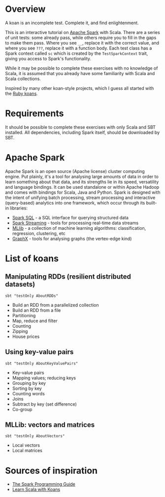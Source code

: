# Overview

A koan is an incomplete test. Complete it, and find enlightenment.

This is an interactive tutorial on [Apache Spark](spark.apache.org) with Scala. There are a series of unit tests: some already pass, while others require you to fill in the gaps to make them pass. Where you see `__`, replace it with the correct value, and where you see `???`, replace it with a function body. Each test class has a Spark context called `sc` which is created by the `TestSparkContext` trait, giving you access to Spark's functionality.

While it may be possible to complete these exercises with no knowledge of Scala, it is assumed that you already have some familiarity with Scala and Scala collections.

Inspired by many other koan-style projects, which I guess all started with the [Ruby koans](http://rubykoans.com).

# Requirements

It should be possible to complete these exercises with only Scala and SBT installed. All dependencies, including Spark itself, should be downloaded by SBT.

# Apache Spark

Apache Spark is an open source (Apache license) cluster computing engine. Put plainly, it's a tool for analysing large amounts of data in order to learn something about that data, and its strengths lie in its speed, versatility and language bindings. It can be used standalone or within Apache Hadoop and comes with bindings for Scala, Java and Python. Spark is designed with the intent of unifying batch processing, stream processing and interactive (query-based) analytics into one framework, which occur through its built-in libraries:</a></p>

* [Spark SQL](https://spark.apache.org/sql) - a SQL interface for querying structured data
* [Spark Streaming](https://spark.apache.org/streaming) - tools for processing real-time data streams
* [MLlib](https://spark.apache.org/mllib) - a collection of machine learning algorithms: classification, regression, clustering, etc
* [GraphX](https://spark.apache.org/graphx) - tools for analysing graphs (the vertex-edge kind)

# List of koans

## Manipulating RDDs (resilient distributed datasets)

```
sbt "testOnly AboutRDDs"
```

* Build an RDD from a parallelized collection
* Build an RDD from a file
* Partitioning
* Map, reduce and filter
* Counting
* Zipping
* House prices

## Using key-value pairs

```
sbt "testOnly AboutKeyValuePairs"
```

* Key-value pairs 
* Mapping values; reducing keys
* Grouping by key
* Sorting by key
* Counting words
* Joins
* Subtract by key (set difference)
* Co-group

## MLLib: vectors and matrices

```
sbt "testOnly AboutVectors"
```

* Local vectors
* Local matrices

# Sources of inspiration

* [The Spark Programming Guide](http://spark.apache.org/docs/1.2.1/programming-guide.html)
* [Learn Scala with Koans](http://scalakoans.webfactional.com)


